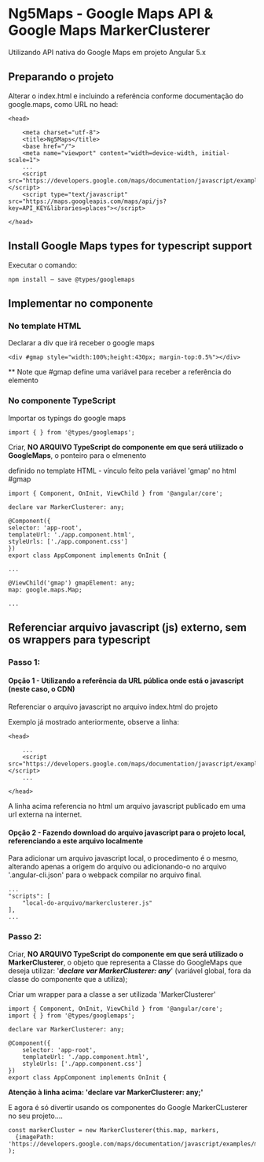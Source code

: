 # Ng5Maps - Google Maps API & Google Maps MarkerClusterer

Utilizando API nativa do Google Maps em projeto Angular 5.x

## Preparando o projeto

Alterar o index.html e incluindo a referência conforme documentação do google.maps, como URL no head:

    <head>

        <meta charset="utf-8">
        <title>Ng5Maps</title>
        <base href="/">
        <meta name="viewport" content="width=device-width, initial-scale=1">
        ...
        <script src="https://developers.google.com/maps/documentation/javascript/examples/markerclusterer/markerclusterer.js"></script>
        <script type="text/javascript" src="https://maps.googleapis.com/maps/api/js?key=API_KEY&libraries=places"></script>

    </head> 

## Install Google Maps types for typescript support

Executar o comando:

    npm install — save @types/googlemaps


## Implementar no componente

### No template HTML

Declarar a div que irá receber o google maps

    <div #gmap style="width:100%;height:430px; margin-top:0.5%"></div>

** Note que #gmap define uma variável para receber a referência do elemento <div>

### No componente TypeScript

Importar os typings do google maps

    import { } from '@types/googlemaps';

Criar, **NO ARQUIVO TypeScript do componente em que será utilizado o GoogleMaps**, o ponteiro para o elmenento <div> definido no template HTML - vínculo feito pela variável 'gmap' no html #gmap
    
    import { Component, OnInit, ViewChild } from '@angular/core';

    declare var MarkerClusterer: any;

    @Component({
    selector: 'app-root',
    templateUrl: './app.component.html',
    styleUrls: ['./app.component.css']
    })
    export class AppComponent implements OnInit {
    
    ...

    @ViewChild('gmap') gmapElement: any;
    map: google.maps.Map;

    ...


## Referenciar arquivo javascript (js) externo, sem os wrappers para typescript

### Passo 1:

#### Opção 1 - Utilizando a referência da URL pública onde está o javascript (neste caso, o CDN) 

Referenciar o arquivo javascript no arquivo index.html do projeto

Exemplo já mostrado anteriormente, observe a linha:

    <head>

        ...
        <script src="https://developers.google.com/maps/documentation/javascript/examples/markerclusterer/markerclusterer.js"></script>
        ...

    </head>

A linha acima referencia no html um arquivo javascript publicado em uma url externa na internet. 

#### Opção 2 - Fazendo download do arquivo javascript para o projeto local, referenciando a este arquivo localmente

Para adicionar um arquivo javascript local, o procedimento é o mesmo, alterando apenas a origem do arquivo ou adicionando-o no arquivo '.angular-cli.json' para o webpack compilar no arquivo final.
    
    ...
    "scripts": [
        "local-do-arquivo/markerclusterer.js"
    ],
    ...


### Passo 2:

Criar, **NO ARQUIVO TypeScript do componente em que será utilizado o MarkerClusterer**, o objeto que representa a Classe do GoogleMaps que deseja utilizar: '**_declare var MarkerClusterer: any_**' (variável global, fora da classe do componente que a utiliza);

Criar um wrapper para a classe a ser utilizada 'MarkerClusterer'

    import { Component, OnInit, ViewChild } from '@angular/core';
    import { } from '@types/googlemaps';

    declare var MarkerClusterer: any;

    @Component({
        selector: 'app-root',
        templateUrl: './app.component.html',
        styleUrls: ['./app.component.css']
    })
    export class AppComponent implements OnInit {

**Atenção à linha acima: 'declare var MarkerClusterer: any;'**

E agora é só divertir usando os componentes do Google MarkerCLusterer no seu projeto....

    const markerCluster = new MarkerClusterer(this.map, markers,
      {imagePath: 'https://developers.google.com/maps/documentation/javascript/examples/markerclusterer/m'}
    );
